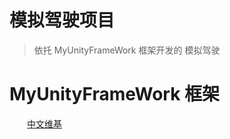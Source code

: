 # 模拟驾驶项目

> 依托 MyUnityFrameWork 框架开发的 模拟驾驶

# MyUnityFrameWork  框架
　　[中文维基](https://github.com/GaoKaiHaHa/MyUnityFrameWork/wiki/%E9%A6%96%E9%A1%B5)  

